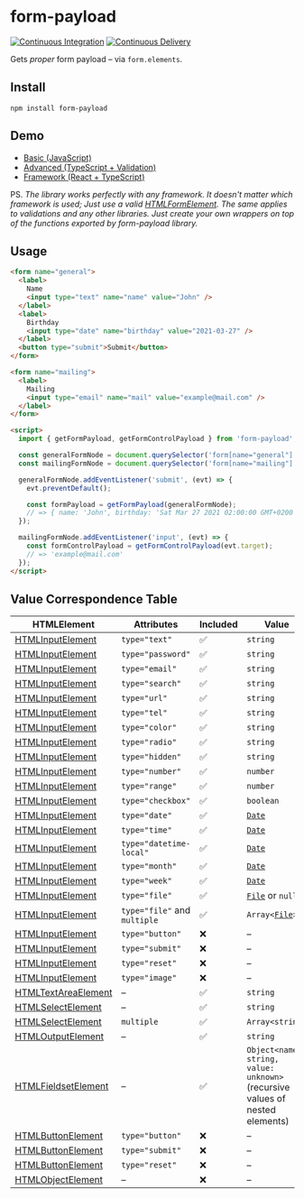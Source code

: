 # form-payload

[![Continuous Integration](https://github.com/what1s1ove/whatislove.dev/actions/workflows/ci.yml/badge.svg)](https://github.com/what1s1ove/whatislove.dev/actions/workflows/ci.yml)
[![Continuous Delivery](https://github.com/what1s1ove/whatislove.dev/actions/workflows/cd.yml/badge.svg)](https://github.com/what1s1ove/whatislove.dev/actions/workflows/cd.yml)

Gets _proper_ form payload – via `form.elements`.

## Install

```
npm install form-payload
```

## Demo

- [Basic (JavaScript)](https://stackblitz.com/edit/form-payload-basic?file=index.js)
- [Advanced (TypeScript + Validation)](https://stackblitz.com/edit/form-payload-advanced?file=index.ts,get-form-payload.ts)
- [Framework (React + TypeScript)](https://stackblitz.com/edit/form-payload-framework?file=src%2FApp.tsx)

PS. _The library works perfectly with any framework. It doesn't matter which framework is used; Just use a valid [HTMLFormElement](https://developer.mozilla.org/en-US/docs/Web/API/HTMLFormElement). The same applies to validations and any other libraries. Just create your own wrappers on top of the functions exported by form-payload library._

## Usage

```html
<form name="general">
  <label>
    Name
    <input type="text" name="name" value="John" />
  </label>
  <label>
    Birthday
    <input type="date" name="birthday" value="2021-03-27" />
  </label>
  <button type="submit">Submit</button>
</form>

<form name="mailing">
  <label>
    Mailing
    <input type="email" name="mail" value="example@mail.com" />
  </label>
</form>

<script>
  import { getFormPayload, getFormControlPayload } from 'form-payload';

  const generalFormNode = document.querySelector('form[name="general"]');
  const mailingFormNode = document.querySelector('form[name="mailing"]');

  generalFormNode.addEventListener('submit', (evt) => {
    evt.preventDefault();

    const formPayload = getFormPayload(generalFormNode);
    // => { name: 'John', birthday: 'Sat Mar 27 2021 02:00:00 GMT+0200' }
  });

  mailingFormNode.addEventListener('input', (evt) => {
    const formControlPayload = getFormControlPayload(evt.target);
    // => 'example@mail.com'
  });
</script>
```

## Value Correspondence Table

| HTMLElement                                                                                 | Attributes                   | Included | Value                                                                                           |
| ------------------------------------------------------------------------------------------- | ---------------------------- | -------- | ----------------------------------------------------------------------------------------------- |
| [HTMLInputElement](https://developer.mozilla.org/en-US/docs/Web/API/HTMLInputElement)       | `type="text"`                | ✅       | `string`                                                                                        |
| [HTMLInputElement](https://developer.mozilla.org/en-US/docs/Web/API/HTMLInputElement)       | `type="password"`            | ✅       | `string`                                                                                        |
| [HTMLInputElement](https://developer.mozilla.org/en-US/docs/Web/API/HTMLInputElement)       | `type="email"`               | ✅       | `string`                                                                                        |
| [HTMLInputElement](https://developer.mozilla.org/en-US/docs/Web/API/HTMLInputElement)       | `type="search"`              | ✅       | `string`                                                                                        |
| [HTMLInputElement](https://developer.mozilla.org/en-US/docs/Web/API/HTMLInputElement)       | `type="url"`                 | ✅       | `string`                                                                                        |
| [HTMLInputElement](https://developer.mozilla.org/en-US/docs/Web/API/HTMLInputElement)       | `type="tel"`                 | ✅       | `string`                                                                                        |
| [HTMLInputElement](https://developer.mozilla.org/en-US/docs/Web/API/HTMLInputElement)       | `type="color"`               | ✅       | `string`                                                                                        |
| [HTMLInputElement](https://developer.mozilla.org/en-US/docs/Web/API/HTMLInputElement)       | `type="radio"`               | ✅       | `string`                                                                                        |
| [HTMLInputElement](https://developer.mozilla.org/en-US/docs/Web/API/HTMLInputElement)       | `type="hidden"`              | ✅       | `string`                                                                                        |
| [HTMLInputElement](https://developer.mozilla.org/en-US/docs/Web/API/HTMLInputElement)       | `type="number"`              | ✅       | `number`                                                                                        |
| [HTMLInputElement](https://developer.mozilla.org/en-US/docs/Web/API/HTMLInputElement)       | `type="range"`               | ✅       | `number`                                                                                        |
| [HTMLInputElement](https://developer.mozilla.org/en-US/docs/Web/API/HTMLInputElement)       | `type="checkbox"`            | ✅       | `boolean`                                                                                       |
| [HTMLInputElement](https://developer.mozilla.org/en-US/docs/Web/API/HTMLInputElement)       | `type="date"`                | ✅       | [`Date`](https://developer.mozilla.org/en-US/docs/Web/JavaScript/Reference/Global_Objects/Date) |
| [HTMLInputElement](https://developer.mozilla.org/en-US/docs/Web/API/HTMLInputElement)       | `type="time"`                | ✅       | [`Date`](https://developer.mozilla.org/en-US/docs/Web/JavaScript/Reference/Global_Objects/Date) |
| [HTMLInputElement](https://developer.mozilla.org/en-US/docs/Web/API/HTMLInputElement)       | `type="datetime-local"`      | ✅       | [`Date`](https://developer.mozilla.org/en-US/docs/Web/JavaScript/Reference/Global_Objects/Date) |
| [HTMLInputElement](https://developer.mozilla.org/en-US/docs/Web/API/HTMLInputElement)       | `type="month"`               | ✅       | [`Date`](https://developer.mozilla.org/en-US/docs/Web/JavaScript/Reference/Global_Objects/Date) |
| [HTMLInputElement](https://developer.mozilla.org/en-US/docs/Web/API/HTMLInputElement)       | `type="week"`                | ✅       | [`Date`](https://developer.mozilla.org/en-US/docs/Web/JavaScript/Reference/Global_Objects/Date) |
| [HTMLInputElement](https://developer.mozilla.org/en-US/docs/Web/API/HTMLInputElement)       | `type="file"`                | ✅       | [`File`](https://developer.mozilla.org/en-US/docs/Web/API/File) or `null`                       |
| [HTMLInputElement](https://developer.mozilla.org/en-US/docs/Web/API/HTMLInputElement)       | `type="file"` and `multiple` | ✅       | `Array<`[`File`](https://developer.mozilla.org/en-US/docs/Web/API/File)`>`                      |
| [HTMLInputElement](https://developer.mozilla.org/en-US/docs/Web/API/HTMLInputElement)       | `type="button"`              | ❌       | –                                                                                               |
| [HTMLInputElement](https://developer.mozilla.org/en-US/docs/Web/API/HTMLInputElement)       | `type="submit"`              | ❌       | –                                                                                               |
| [HTMLInputElement](https://developer.mozilla.org/en-US/docs/Web/API/HTMLInputElement)       | `type="reset"`               | ❌       | –                                                                                               |
| [HTMLInputElement](https://developer.mozilla.org/en-US/docs/Web/API/HTMLInputElement)       | `type="image"`               | ❌       | –                                                                                               |
| [HTMLTextAreaElement](https://developer.mozilla.org/en-US/docs/Web/API/HTMLTextareaElement) | –                            | ✅       | `string`                                                                                        |
| [HTMLSelectElement](https://developer.mozilla.org/en-US/docs/Web/API/HTMLSelectElement)     | –                            | ✅       | `string`                                                                                        |
| [HTMLSelectElement](https://developer.mozilla.org/en-US/docs/Web/API/HTMLSelectElement)     | `multiple`                   | ✅       | `Array<string>`                                                                                 |
| [HTMLOutputElement](https://developer.mozilla.org/en-US/docs/Web/API/HTMLOutputElement)     | –                            | ✅       | `string`                                                                                        |
| [HTMLFieldsetElement](https://developer.mozilla.org/en-US/docs/Web/API/HTMLFieldsetElement) | –                            | ✅       | `Object<name: string, value: unknown>` (recursive values of nested elements)                    |
| [HTMLButtonElement](https://developer.mozilla.org/en-US/docs/Web/API/HTMLButtonElement)     | `type="button"`              | ❌       | –                                                                                               |
| [HTMLButtonElement](https://developer.mozilla.org/en-US/docs/Web/API/HTMLButtonElement)     | `type="submit"`              | ❌       | –                                                                                               |
| [HTMLButtonElement](https://developer.mozilla.org/en-US/docs/Web/API/HTMLButtonElement)     | `type="reset"`               | ❌       | –                                                                                               |
| [HTMLObjectElement](https://developer.mozilla.org/en-US/docs/Web/API/HTMLObjectElement)     | –                            | ❌       | –                                                                                               |

